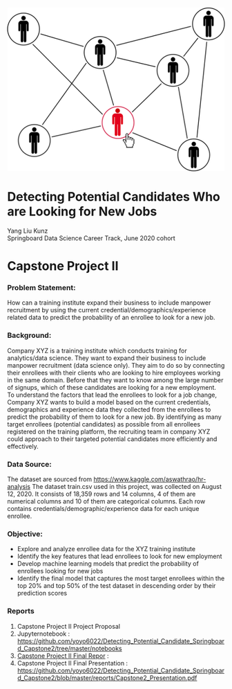 ![cover_photo](./src/cover_photo.png)
# Detecting Potential Candidates Who are Looking for New Jobs
Yang Liu Kunz
<br/>Springboard Data Science Career Track, June 2020 cohort

# Capstone Project II
### Problem Statement: 
How can a training institute expand their business to include manpower recruitment by using the current credential/demographics/experience related data to predict the probability of an enrollee to look for a new job.

### Background:
Company XYZ is a training institute which conducts training for analytics/data science. They want to expand their business to include manpower recruitment (data science only). They aim to do so by connecting their enrollees with their clients who are looking to hire employees working in the same domain. Before that they want to know among the large number of signups, which of these candidates are looking for a new employment. To understand the factors that lead the enrollees to look for a job change, Company XYZ wants to build a model based on the current credentials, demographics and experience data they collected from the enrollees to predict the probability of them to look for a new job. By identifying as many target enrollees (potential candidates) as possible from all enrollees registered on the training platform, the recruiting team in company XYZ could approach to their targeted potential candidates more efficiently and effectively. 

### Data Source:
The dataset are sourced from https://www.kaggle.com/aswathrao/hr-analysis 
The dataset train.csv used in this project, was collected on August 12, 2020. It consists of 18,359 rows and 14 columns, 4 of them are numerical columns and 10 of them are categorical columns. Each row contains credentials/demographic/experience data for each unique enrollee. 

### Objective:
- Explore and analyze enrollee data for the XYZ training institute 
- Identify the key features that lead enrollees to look for new employment
- Develop machine learning models that predict the probability of enrollees looking for new jobs
- Identify the final model that captures the most target enrollees within the top 20% and top 50% of the test dataset in descending order by their prediction scores


### Reports
1. Capstone Project II Project Proposal
2. Jupyternotebook : https://github.com/yoyo6022/Detecting_Potential_Candidate_Springboard_Capstone2/tree/master/notebooks
3. [Capstone Project II Final Repor](https://github.com/yoyo6022/Detecting_Potential_Candidate_Springboard_Capstone2/blob/master/reports/Capstone2%20-%20Final%20Report.pdf) : 
4. Capstone Project II Final Presentation : https://github.com/yoyo6022/Detecting_Potential_Candidate_Springboard_Capstone2/blob/master/reports/Capstone2_Presentation.pdf
